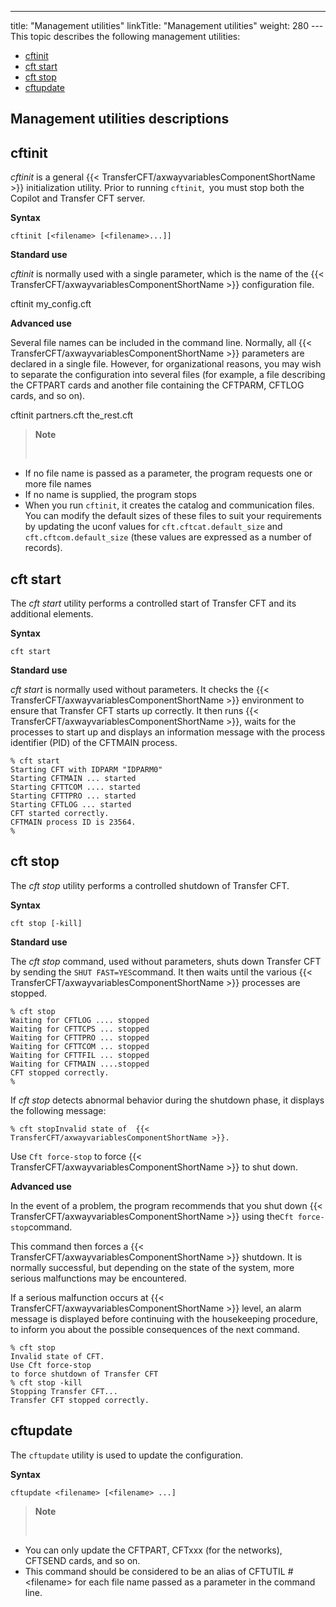 ---
title: "Management  utilities"
linkTitle: "Management utilities"
weight: 280
---This topic describes the following management utilities:

- [cftinit](#cftinit)
- [cft start](#cftstart)
- [cft stop](#cftstop)
- [cftupdate](#cftupdate)

## Management utilities descriptions

<span id="cftinit"></span>

## cftinit

*cftinit* is a general {{< TransferCFT/axwayvariablesComponentShortName  >}}
initialization utility. Prior to running `cftinit`,` `you must stop both the Copilot and Transfer CFT server.

**Syntax**

`cftinit [<filename> [<filename>...]]`

**Standard use**

*cftinit* is normally used with a single
parameter, which is the name of the {{< TransferCFT/axwayvariablesComponentShortName  >}} configuration file.

cftinit my_config.cft

**Advanced use**

Several file names can be included in the command line. Normally, all
{{< TransferCFT/axwayvariablesComponentShortName  >}} parameters are declared in a single file. However, for organizational
reasons, you may wish to separate the configuration into several files
(for example, a file describing the CFTPART cards and another file containing
the CFTPARM, CFTLOG cards, and so on).

cftinit partners.cft the_rest.cft

> **Note**
>
>  

- If no file name
    is passed as a parameter, the program requests one or more file names
- If no name is supplied,
    the program stops
- When you run `cftinit`, it creates the catalog and communication files. You can modify the default sizes of these files to suit your requirements by updating the uconf values for `cft.cftcat.default_size` and `cft.cftcom.default_size` (these values are expressed as a number of records).

<span id="cftstart"></span>

## cft start

The *cft start* utility performs a controlled start of Transfer
CFT and its additional elements.

**Syntax**

`cft start `

**Standard use**

*cft start* is normally used without
parameters. It checks the {{< TransferCFT/axwayvariablesComponentShortName  >}} environment to ensure that Transfer
CFT starts up correctly. It then runs {{< TransferCFT/axwayvariablesComponentShortName  >}}, waits for the processes
to start up and displays an information message with the process identifier
(PID) of the CFTMAIN process.

```
% cft start
Starting CFT with IDPARM "IDPARM0"
Starting CFTMAIN ... started
Starting CFTTCOM .... started
Starting CFTTPRO ... started
Starting CFTLOG ... started
CFT started correctly.
CFTMAIN process ID is 23564.
%
```
<span id="cftstop"></span>

## cft stop

The *cft stop* utility performs a controlled shutdown of Transfer
CFT.

**Syntax**

`cft stop [-kill]`

**Standard use**

The *cft stop* command, used without parameters, shuts down Transfer
CFT by sending the `SHUT FAST=YES`command. It then waits until the
various {{< TransferCFT/axwayvariablesComponentShortName  >}} processes are stopped.

```
% cft stop
Waiting for CFTLOG .... stopped
Waiting for CFTTCPS ... stopped
Waiting for CFTTPRO ... stopped
Waiting for CFTTCOM ... stopped
Waiting for CFTTFIL ... stopped
Waiting for CFTMAIN ....stopped
CFT stopped correctly.
%
```

If *cft stop* detects abnormal behavior during the shutdown phase,
it displays the following message:

`% cft stopInvalid state of  {{< TransferCFT/axwayvariablesComponentShortName >}}.`

Use `Cft force-stop` to force {{< TransferCFT/axwayvariablesComponentShortName  >}} to shut down.

**Advanced use**

In the event of a problem, the program recommends that you shut down
{{< TransferCFT/axwayvariablesComponentShortName  >}} using the`Cft force-stop`command.

This command then forces a {{< TransferCFT/axwayvariablesComponentShortName  >}} shutdown. It is normally successful,
but depending on the state of the system, more serious malfunctions may
be encountered.

If a serious malfunction occurs at {{< TransferCFT/axwayvariablesComponentShortName  >}} level, an alarm message
is displayed before continuing with the housekeeping procedure, to inform
you about the possible consequences of the next command.

```
% cft stop
Invalid state of CFT.
Use Cft force-stop
to force shutdown of Transfer CFT
% cft stop -kill
Stopping Transfer CFT...
Transfer CFT stopped correctly.
```
<span id="cftupdate"></span>

## cftupdate

The `cftupdate` utility is used to update the configuration.

**Syntax**

`cftupdate <filename> [<filename> ...]`

> **Note**
>
>  

- You can only update
    the CFTPART, CFTxxx (for the networks), CFTSEND cards, and so on.
- This command should
    be considered to be an alias of CFTUTIL #&lt;filename> for each file
    name passed as a parameter in the command line.
